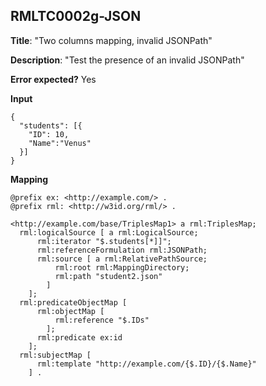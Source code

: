 ## RMLTC0002g-JSON

**Title**: "Two columns mapping, invalid JSONPath"

**Description**: "Test the presence of an invalid JSONPath"

**Error expected?** Yes

**Input**
```
{
  "students": [{
    "ID": 10,
    "Name":"Venus"
  }]
}

```

**Mapping**
```
@prefix ex: <http://example.com/> .
@prefix rml: <http://w3id.org/rml/> .

<http://example.com/base/TriplesMap1> a rml:TriplesMap;
  rml:logicalSource [ a rml:LogicalSource;
      rml:iterator "$.students[*]]";
      rml:referenceFormulation rml:JSONPath;
      rml:source [ a rml:RelativePathSource;
          rml:root rml:MappingDirectory;
          rml:path "student2.json"
        ]
    ];
  rml:predicateObjectMap [
      rml:objectMap [
          rml:reference "$.IDs"
        ];
      rml:predicate ex:id
    ];
  rml:subjectMap [
      rml:template "http://example.com/{$.ID}/{$.Name}"
    ] .

```


